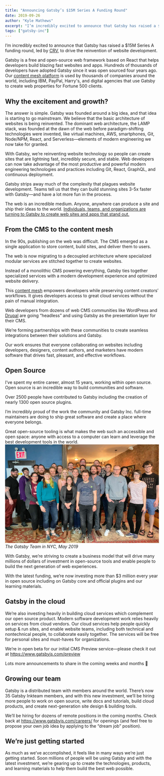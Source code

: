 ```yaml
---
title: "Announcing Gatsby’s $15M Series A Funding Round"
date: 2019-09-26
author: "Kyle Mathews"
excerpt: "I’m incredibly excited to announce that Gatsby has raised a $15M Series A funding round, led by CRV, to drive the reinvention of website…"
tags: ["gatsby-inc"]
---
```


I’m incredibly excited to announce that Gatsby has raised a \$15M Series A funding round, led by [CRV](https://www.crv.com/), to drive the reinvention of website development.

Gatsby is a free and open-source web framework based on React that helps developers build blazing fast websites and apps. Hundreds of thousands of developers have adopted Gatsby since it was open sourced four years ago. Our [content mesh platform](https://www.gatsbyjs.org/blog/2018-10-04-journey-to-the-content-mesh/) is used by thousands of companies around the world, including IBM, PayPal, Harry's, and digital agencies that use Gatsby to create web properties for Fortune 500 clients.

## Why the excitement and growth?

The answer is simple. Gatsby was founded around a big idea, and that idea is starting to go mainstream. We believe that the basic architecture of websites is being reinvented. The dominant web architecture, the LAMP stack, was founded at the dawn of the web before paradigm-shifting technologies were invented, like virtual machines, AWS, smartphones, Git, Node/NPM, React, and Serverless—elements of modern engineering we now take for granted.

With Gatsby, we’re reinventing website technology so people can create sites that are lightning fast, incredibly secure, and stable. Web developers can now take advantage of the most productive and powerful modern engineering technologies and practices including Git, React, GraphQL, and continuous deployment.

Gatsby strips away much of the complexity that plagues website development. Teams tell us that they can build stunning sites 3-5x faster with Gatsby—and have a lot more fun in the process.

The web is an incredible medium. Anyone, anywhere can produce a site and ship their ideas to the world. [Individuals, teams, and organizations are turning to Gatsby to create web sites and apps that stand out](https://www.gatsbyjs.org/blog/tags/case-studies)[.](https://www.gatsbyjs.org/blog/tags/case-studies)

## From the CMS to the content mesh

In the 90s, publishing on the web was difficult. The CMS emerged as a single application to store content, build sites, and deliver them to users.

The web is now migrating to a decoupled architecture where specialized modular services are stitched together to create websites.

Instead of a monolithic CMS powering everything, Gatsby ties together specialized services with a modern development experience and optimized website delivery.

This [content mesh](https://www.gatsbyjs.org/blog/2018-10-04-journey-to-the-content-mesh) empowers developers while preserving content creators’ workflows. It gives developers access to great cloud services without the pain of manual integration.

Web developers from dozens of web CMS communities like WordPress and [Drupal](https://www.gatsbyjs.org/blog/2019-06-26-live-preview-for-drupal/) are going “headless” and using Gatsby as the presentation layer for their CMS.

We’re forming partnerships with these communities to create seamless integrations between their solutions and Gatsby.

Our work ensures that everyone collaborating on websites including developers, designers, content authors, and marketers have modern software that drives fast, pleasant, and effective workflows.

## Open Source

I’ve spent my entire career, almost 15 years, working within open source. Open source is an incredible way to build communities and software.

Over 2500 people have contributed to Gatsby including the creation of nearly 1300 open source plugins.

I’m incredibly proud of the work the community and Gatsby Inc. full-time maintainers are doing to ship great software and create a place where everyone belongs.

Great open-source tooling is what makes the web such an accessible and open space: anyone with access to a computer can learn and leverage the best development tools in the world.
![The Gatsby Team in NYC, May 2019](./gatsby-team.jpeg)_The Gatsby Team in NYC, May 2019_

With Gatsby, we’re striving to create a business model that will drive many millions of dollars of investment in open-source tools and enable people to build the next generation of web experiences.

With the latest funding, we’re now investing more than \$3 million every year in open source including on Gatsby core and official plugins and our learning materials.

## Gatsby in the cloud

We’re also investing heavily in building cloud services which complement our open source product. Modern software development work relies heavily on services from cloud vendors. Our cloud services help people quickly setup & run sites, and enable website teams, including both technical and nontechnical people, to collaborate easily together. The services will be free for personal sites and must-haves for organizations.

We’re in open beta for our initial CMS Preview service—please check it out at https://www.gatsbyjs.com/preview

Lots more announcements to share in the coming weeks and months 🚀

## Growing our team

Gatsby is a distributed team with members around the world. There’s now 35 Gatsby Inkteam members, and with this new investment, we’ll be hiring more people to work on open source, write docs and tutorials, build cloud products, and create next-generation site design & building tools.

We’ll be hiring for dozens of remote positions in the coming months. Check back at https://www.gatsbyjs.com/careers/ for openings (and feel free to propose your own job idea by applying to the “dream job” position).

## We’re just getting started

As much as we’ve accomplished, it feels like in many ways we’re just getting started. Soon millions of people will be using Gatsby and with the latest investment, we’re gearing up to create the technologies, products, and learning materials to help them build the best web possible.
